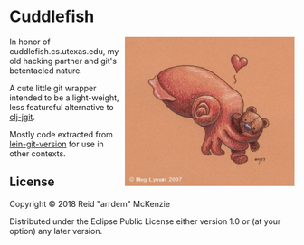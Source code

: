 # Cuddlefish
<img align="right" src="https://github.com/arrdem/cuddlefish/raw/master/etc/cuddlefish.jpg" width=300/>

In honor of cuddlefish.cs.utexas.edu, my old hacking partner and git's
betentacled nature.

A cute little git wrapper intended to be a light-weight, less
featureful alternative to
[clj-jgit](https://github.com/clj-jgit/clj-jgit).

Mostly code extracted from
[lein-git-version](https://github.com/arrdem/lein-git-version) for use
in other contexts.

## License

Copyright © 2018 Reid "arrdem" McKenzie

Distributed under the Eclipse Public License either version 1.0 or (at
your option) any later version.
